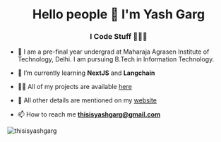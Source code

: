 <h1 align="center">Hello people 👋 I'm Yash Garg</h1>
<h3 align="center">I Code Stuff 👨🏻‍💻</h3>


- 📄 I am a pre-final year undergrad at Maharaja Agrasen Institute of Technology, Delhi. I am pursuing B.Tech in Information Technology.

- 🌱 I’m currently learning **NextJS** and **Langchain**

- 👨‍💻 All of my projects are available [here](https://github.com/thisisyashgarg?tab=repositories)

- 📄 All other details are mentioned on my [website](https://thisisyashgarg.netlify.app/)

- 📫 How to reach me **thisisyashgarg@gmail.com**

<p><img align="center" src="https://github-readme-streak-stats.herokuapp.com/?user=thisisyashgarg&" alt="thisisyashgarg" /></p>
